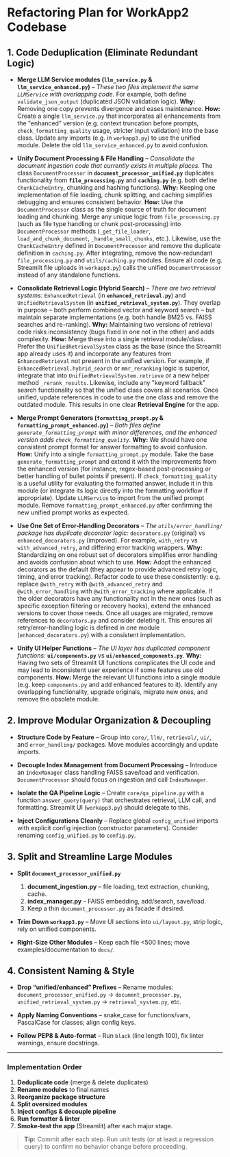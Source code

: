 # Refactoring Plan for WorkApp2 Codebase

## 1. Code Deduplication (Eliminate Redundant Logic)

- **Merge LLM Service modules (`llm_service.py` & `llm_service_enhanced.py`)** – *These two files implement the same `LLMService` with overlapping code.* For example, both define `validate_json_output` (duplicated JSON validation logic). **Why:** Removing one copy prevents divergence and eases maintenance. **How:** Create a single `llm_service.py` that incorporates all enhancements from the "enhanced" version (e.g. context truncation before prompts, `check_formatting_quality` usage, stricter input validation) into the base class. Update any imports (e.g. in `workapp3.py`) to use the unified module. Delete the old `llm_service_enhanced.py` to avoid confusion.

- **Unify Document Processing & File Handling** – *Consolidate the document ingestion code that currently exists in multiple places.* The class `DocumentProcessor` in **`document_processor_unified.py`** duplicates functionality from **`file_processing.py`** and **`caching.py`** (e.g. both define `ChunkCacheEntry`, chunking and hashing functions). **Why:** Keeping one implementation of file loading, chunk splitting, and caching simplifies debugging and ensures consistent behavior. **How:** Use the `DocumentProcessor` class as the single source of truth for document loading and chunking. Merge any unique logic from `file_processing.py` (such as file type handling or chunk post-processing) into `DocumentProcessor` methods (`_get_file_loader`, `load_and_chunk_document`, `_handle_small_chunks`, etc.). Likewise, use the `ChunkCacheEntry` defined in `DocumentProcessor` and remove the duplicate definition in `caching.py`. After integrating, remove the now-redundant `file_processing.py` and `utils/caching.py` modules. Ensure all code (e.g. Streamlit file uploads in `workapp3.py`) calls the unified `DocumentProcessor` instead of any standalone functions.

- **Consolidate Retrieval Logic (Hybrid Search)** – *There are two retrieval systems:* `EnhancedRetrieval` (in **`enhanced_retrieval.py`**) and `UnifiedRetrievalSystem` (in **`unified_retrieval_system.py`**). They overlap in purpose – both perform combined vector and keyword search – but maintain separate implementations (e.g. both handle BM25 vs. FAISS searches and re-ranking). **Why:** Maintaining two versions of retrieval code risks inconsistency (bugs fixed in one not in the other) and adds complexity. **How:** Merge these into a single retrieval module/class. Prefer the `UnifiedRetrievalSystem` class as the base (since the Streamlit app already uses it) and incorporate any features from `EnhancedRetrieval` not present in the unified version. For example, if `EnhancedRetrieval.hybrid_search` or `mmr_reranking` logic is superior, integrate that into `UnifiedRetrievalSystem.retrieve` or a new helper method `_rerank_results`. Likewise, include any "keyword fallback" search functionality so that the unified class covers all scenarios. Once unified, update references in code to use the one class and remove the outdated module. This results in one clear **Retrieval Engine** for the app.

- **Merge Prompt Generators (`formatting_prompt.py` & `formatting_prompt_enhanced.py`)** – *Both files define `generate_formatting_prompt` with minor differences, and the enhanced version adds `check_formatting_quality`.* **Why:** We should have one consistent prompt format for answer formatting to avoid confusion. **How:** Unify into a single `formatting_prompt.py` module. Take the base `generate_formatting_prompt` and extend it with the improvements from the enhanced version (for instance, regex-based post-processing or better handling of bullet points if present). If `check_formatting_quality` is a useful utility for evaluating the formatted answer, include it in this module (or integrate its logic directly into the formatting workflow if appropriate). Update `LLMService` to import from the unified prompt module. Remove `formatting_prompt_enhanced.py` after confirming the new unified prompt works as expected.

- **Use One Set of Error-Handling Decorators** – *The `utils/error_handling/` package has duplicate decorator logic:* `decorators.py` (original) vs `enhanced_decorators.py` (improved). For example, `with_retry` vs `with_advanced_retry`, and differing error tracking wrappers. **Why:** Standardizing on one robust set of decorators simplifies error handling and avoids confusion about which to use. **How:** Adopt the enhanced decorators as the default (they appear to provide advanced retry logic, timing, and error tracking). Refactor code to use these consistently: e.g. replace `@with_retry` with `@with_advanced_retry` and `@with_error_handling` with `@with_error_tracking` where applicable. If the older decorators have any functionality not in the new ones (such as specific exception filtering or recovery hooks), extend the enhanced versions to cover those needs. Once all usages are migrated, remove references to `decorators.py` and consider deleting it. This ensures all retry/error-handling logic is defined in one module (`enhanced_decorators.py`) with a consistent implementation.

- **Unify UI Helper Functions** – *The UI layer has duplicated component functions:* **`ui/components.py`** vs **`ui/enhanced_components.py`**. **Why:** Having two sets of Streamlit UI functions complicates the UI code and may lead to inconsistent user experience if some features use old components. **How:** Merge the relevant UI functions into a single module (e.g. keep `components.py` and add enhanced features to it). Identify any overlapping functionality, upgrade originals, migrate new ones, and remove the obsolete module.

## 2. Improve Modular Organization & Decoupling

- **Structure Code by Feature** – Group into `core/`, `llm/`, `retrieval/`, `ui/`, and `error_handling/` packages. Move modules accordingly and update imports.

- **Decouple Index Management from Document Processing** – Introduce an `IndexManager` class handling FAISS save/load and verification. `DocumentProcessor` should focus on ingestion and call `IndexManager`.

- **Isolate the QA Pipeline Logic** – Create `core/qa_pipeline.py` with a function `answer_query(query)` that orchestrates retrieval, LLM call, and formatting. Streamlit UI (`workapp3.py`) should delegate to this.

- **Inject Configurations Cleanly** – Replace global `config_unified` imports with explicit config injection (constructor parameters). Consider renaming `config_unified.py` to `config.py`.

## 3. Split and Streamline Large Modules

- **Split `document_processor_unified.py`**  
  1. **document_ingestion.py** – file loading, text extraction, chunking, cache.  
  2. **index_manager.py** – FAISS embedding, add/search, save/load.  
  3. Keep a thin `document_processor.py` as facade if desired.

- **Trim Down `workapp3.py`** – Move UI sections into `ui/layout.py`, strip logic, rely on unified components.

- **Right‑Size Other Modules** – Keep each file <500 lines; move examples/documentation to `docs/`.

## 4. Consistent Naming & Style

- **Drop “unified/enhanced” Prefixes** – Rename modules: `document_processor_unified.py` → `document_processor.py`, `unified_retrieval_system.py` → `retrieval_system.py`, etc.

- **Apply Naming Conventions** – snake_case for functions/vars, PascalCase for classes; align config keys.

- **Follow PEP8 & Auto‑format** – Run `black` (line length 100), fix linter warnings, ensure docstrings.

---

### Implementation Order

1. **Deduplicate code** (merge & delete duplicates)  
2. **Rename modules** to final names  
3. **Reorganize package structure**  
4. **Split oversized modules**  
5. **Inject configs & decouple pipeline**  
6. **Run formatter & linter**  
7. **Smoke‑test the app** (Streamlit) after each major stage.

> **Tip:** Commit after each step. Run unit tests (or at least a regression query) to confirm no behavior change before proceeding.

